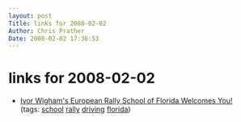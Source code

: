 ```yaml
---
layout: post
Title: links for 2008-02-02  
Author: Chris Prather
Date: 2008-02-02 17:36:53
---
```


# links for 2008-02-02
<ul class="delicious">
	<li>
		<div class="delicious-link"><a href="http://www.gorally.com/">Ivor Wigham's European Rally School of Florida Welcomes You!</a></div>
		<div class="delicious-tags">(tags: <a href="http://del.icio.us/perigrin/school">school</a> <a href="http://del.icio.us/perigrin/rally">rally</a> <a href="http://del.icio.us/perigrin/driving">driving</a> <a href="http://del.icio.us/perigrin/florida">florida</a>)</div>
	</li>
</ul>


